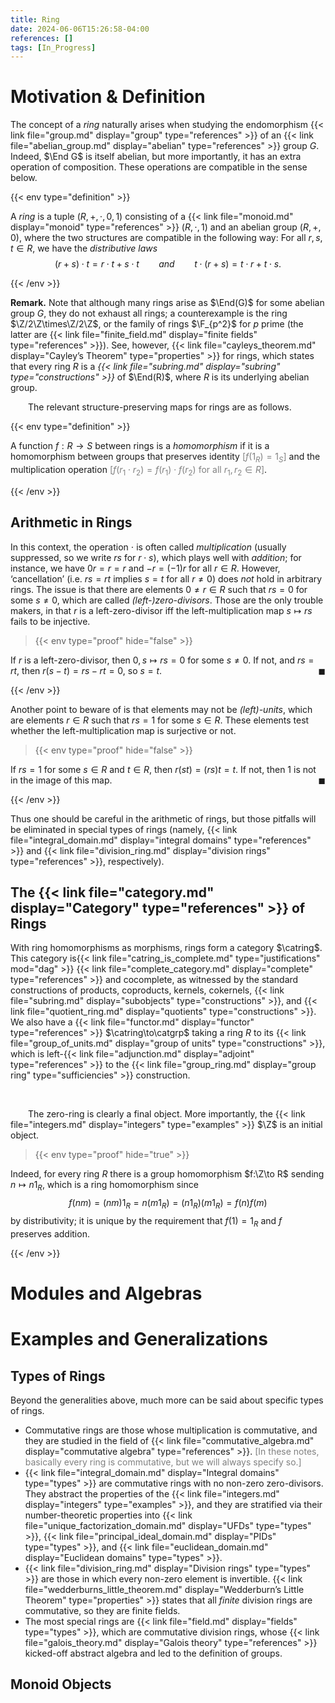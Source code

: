 ```yaml
---
title: Ring
date: 2024-06-06T15:26:58-04:00
references: []
tags: [In_Progress]
---
```


# Motivation & Definition

The concept of a *ring* naturally arises when studying the endomorphism {{< link file="group.md" display="group" type="references" >}} of an {{< link file="abelian_group.md" display="abelian" type="references" >}} group $G$. Indeed, $\End G$ is itself abelian, but more importantly, it has an extra operation of composition. These operations are compatible in the sense below.

{{< env type="definition" >}}

A *ring* is a tuple $(R,+,\cdot,0,1)$ consisting of a {{< link file="monoid.md" display="monoid" type="references" >}} $(R,\cdot,1)$ and an abelian group $(R,+,0)$, where the two structures are compatible in the following way: For all $r,s,t\in R$, we have the *distributive laws*
$$\begin{equation}
    (r+s)\cdot t=r\cdot t+s\cdot t\ \ \ \ \ \ \ \ \mathit{and}\ \ \ \ \ \ \ \ t\cdot(r+s)=t\cdot r+t\cdot s.
\end{equation}$$

{{< /env >}}

**Remark.** Note that although many rings arise as $\End(G)$ for some abelian group $G$, they do not exhaust all rings; a counterexample is the ring $\Z/2\Z\times\Z/2\Z$, or the family of rings $\F_{p^2}$ for $p$ prime (the latter are {{< link file="finite_field.md" display="finite fields" type="references" >}}). See, however, {{< link file="cayleys_theorem.md" display="Cayley’s Theorem" type="properties" >}} for rings, which states that every ring $R$ is a *{{< link file="subring.md" display="subring" type="constructions" >}}* of $\End(R)$, where $R$ is its underlying abelian group.

<div class="space"></div>

&emsp;&emsp;The relevant structure-preserving maps for rings are as follows.

{{< env type="definition" >}}

A function $f:R\to S$ between rings is a *homomorphism* if it is a homomorphism between groups that preserves identity <span style="color:gray">[$f(1_R)=1_S$]</span> and the multiplication operation <span style="color:gray">[$f(r_1\cdot r_2)=f(r_1)\cdot f(r_2)$ for all $r_1,r_2\in R$]</span>.

{{< /env >}}

<h2 class="hide" id="arithmetic_in_rings">Arithmetic in Rings</h2>

In this context, the operation $\cdot$ is often called *multiplication* (usually suppressed, so we write $rs$ for $r\cdot s$), which plays well with *addition*; for instance, we have $0r=r=r$ and $-r=(-1)r$ for all $r\in R$. However, ‘cancellation’ (i.e. $rs=rt$ implies $s=t$ for all $r\neq0$) does *not* hold in arbitrary rings. The issue is that there are elements $0\neq r\in R$ such that $rs=0$ for some $s\neq0$, which are called *(left-)zero-divisors*. Those are the only trouble makers, in that $r$ is a left-zero-divisor iff the left-multiplication map $s\mapsto rs$ fails to be injective.

>{{< env type="proof" hide="false" >}}

If $r$ is a left-zero-divisor, then $0,s\mapsto rs=0$ for some $s\neq0$. If not, and $rs=rt$, then $r(s-t)=rs-rt=0$, so $s=t$.<span style="float:right;">$\blacksquare$</span>

{{< /env >}}

Another point to beware of is that elements may not be *(left)-units*, which are elements $r\in R$ such that $rs=1$ for some $s\in R$. These elements test whether the left-multiplication map is surjective or not.

>{{< env type="proof" hide="false" >}}

If $rs=1$ for some $s\in R$ and $t\in R$, then $r(st)=(rs)t=t$. If not, then $1$ is not in the image of this map.<span style="float:right;">$\blacksquare$</span>

{{< /env >}}

Thus one should be careful in the arithmetic of rings, but those pitfalls will be eliminated in special types of rings (namely, {{< link file="integral_domain.md" display="integral domains" type="references" >}} and {{< link file="division_ring.md" display="division rings" type="references" >}}, respectively).

<h2 id="category_of_rings">The {{< link file="category.md" display="Category" type="references" >}} of Rings</h2>

With ring homomorphisms as morphisms, rings form a category $\catring$. This category is{{< link file="catring_is_complete.md" type="justifications" mod="dag" >}} {{< link file="complete_category.md" display="complete" type="references" >}} and cocomplete, as witnessed by the standard constructions of products, coproducts, kernels, cokernels, {{< link file="subring.md" display="subobjects" type="constructions" >}}, and {{< link file="quotient_ring.md" display="quotients" type="constructions" >}}. We also have a {{< link file="functor.md" display="functor" type="references" >}} $\catring\to\catgrp$ taking a ring $R$ to its {{< link file="group_of_units.md" display="group of units" type="constructions" >}}, which is left-{{< link file="adjunction.md" display="adjoint" type="references" >}} to the {{< link file="group_ring.md" display="group ring" type="sufficiencies" >}} construction.

<br>

&emsp;&emsp;The zero-ring is clearly a final object. More importantly, the {{< link file="integers.md" display="integers" type="examples" >}} $\Z$ is an initial object.

>{{< env type="proof" hide="true" >}}

Indeed, for every ring $R$ there is a group homomorphism $f:\Z\to R$ sending $n\mapsto n1_R$, which is a ring homomorphism since
$$\begin{equation}
    f(nm)=(nm)1_R=n(m1_R)=(n1_R)(m1_R)=f(n)f(m)
\end{equation}$$
by distributivity; it is unique by the requirement that $f(1)=1_R$ and $f$ preserves addition.

{{< /env >}}

# Modules and Algebras

# Examples and Generalizations

## Types of Rings

Beyond the generalities above, much more can be said about specific types of rings.
* Commutative rings are those whose multiplication is commutative, and they are studied in the field of {{< link file="commutative_algebra.md" display="commutative algebra" type="references" >}}. <span style="color:gray">[In these notes, basically every ring is commutative, but we will always specify so.]</span>
* {{< link file="integral_domain.md" display="Integral domains" type="types" >}} are commutative rings with no non-zero zero-divisors. They abstract the properties of the {{< link file="integers.md" display="integers" type="examples" >}}, and they are stratified via their number-theoretic properties into {{< link file="unique_factorization_domain.md" display="UFDs" type="types" >}}, {{< link file="principal_ideal_domain.md" display="PIDs" type="types" >}}, and {{< link file="euclidean_domain.md" display="Euclidean domains" type="types" >}}.
* {{< link file="division_ring.md" display="Division rings" type="types" >}} are those in which every non-zero element is invertible. {{< link file="wedderburns_little_theorem.md" display="Wedderburn’s Little Theorem" type="properties" >}} states that all *finite* division rings are commutative, so they are finite fields.
* The most special rings are {{< link file="field.md" display="fields" type="types" >}}, which are commutative division rings, whose {{< link file="galois_theory.md" display="Galois theory" type="references" >}} kicked-off abstract algebra and led to the definition of groups.

<h2 class="noSpace">Monoid Objects</h2>
